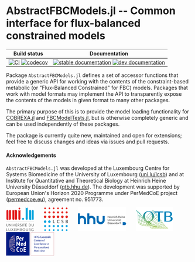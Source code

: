 
# AbstractFBCModels.jl -- Common interface for flux-balanced constrained models

| Build status | Documentation |
|:---:|:---:|
| [![CI](https://github.com/COBREXA/AbstractFBCModels.jl/actions/workflows/ci.yml/badge.svg?branch=master)](https://github.com/COBREXA/AbstractFBCModels.jl/actions/workflows/ci.yml) [![codecov](https://codecov.io/gh/COBREXA/AbstractFBCModels.jl/branch/master/graph/badge.svg?token=A2ui7exGIH)](https://codecov.io/gh/COBREXA/AbstractFBCModels.jl) | [![stable documentation](https://img.shields.io/badge/docs-stable-blue)](https://cobrexa.github.io/AbstractFBCModels.jl/stable) [![dev documentation](https://img.shields.io/badge/docs-dev-cyan)](https://cobrexa.github.io/AbstractFBCModels.jl/dev) |

Package `AbstractFBCModels.jl` defines a set of accessor functions that provide
a generic API for working with the contents of the constraint-based metabolic
(or "Flux-Balanced Constrained" for FBC) models. Packages that work with model
formats may implement the API to transparently expose the contents of the
models in given format to many other packages.

The primary purpose of this is to provide the model loading functionality for
[COBREXA.jl](https://github.com/LCSB-BioCore/COBREXA.jl) and
[FBCModelTests.jl](https://github.com/LCSB-BioCore/FBCModelTests.jl), but is
otherwise completely generic and can be used independently of these packages.

The package is currently quite new, maintained and open for extensions; feel
free to discuss changes and ideas via issues and pull requests.

#### Acknowledgements

`AbstractFBCModels.jl` was developed at the Luxembourg Centre for Systems
Biomedicine of the University of Luxembourg
([uni.lu/lcsb](https://www.uni.lu/lcsb))
and at Institute for Quantitative and Theoretical Biology at Heinrich Heine
University Düsseldorf ([qtb.hhu.de](https://www.qtb.hhu.de/en/)).
The development was supported by European Union's Horizon 2020 Programme under
PerMedCoE project ([permedcoe.eu](https://www.permedcoe.eu/)),
agreement no. 951773.

<img src="docs/src/assets/unilu.svg" alt="Uni.lu logo" height="64px">   <img src="docs/src/assets/lcsb.svg" alt="LCSB logo" height="64px">   <img src="docs/src/assets/hhu.svg" alt="HHU logo" height="64px" style="height:64px; width:auto">   <img src="docs/src/assets/qtb.svg" alt="QTB logo" height="64px" style="height:64px; width:auto">   <img src="docs/src/assets/permedcoe.svg" alt="PerMedCoE logo" height="64px">
